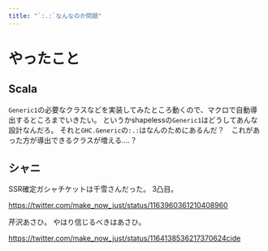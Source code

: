 ```yaml
---
title: "`:.:`なんなのか問題"
---
```


# やったこと

## Scala

`Generic1`の必要なクラスなどを実装してみたところ動くので、マクロで自動導出するところまでいきたい。
というかshapelessの`Generic1`はどうしてあんな設計なんだろ。
それと`GHC.Generic`の`:.:`はなんのためにあるんだ？　これがあった方が導出できるクラスが増える‥‥？

## シャニ

SSR確定ガシャチケットは千雪さんだった。
3凸目。

https://twitter.com/make_now_just/status/1163960361210408960

芹沢あさひ。
やはり信じるべきはあさひ。

https://twitter.com/make_now_just/status/1164138536217370624cide
